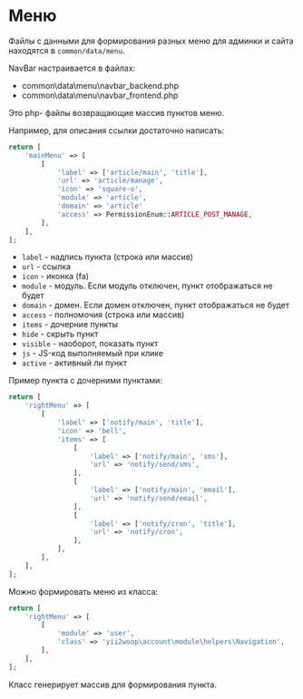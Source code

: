 Меню
===

Файлы с данными для формирования разных меню для админки и сайта находятся в `common/data/menu`.

NavBar настраивается в файлах:

* common\data\menu\navbar_backend.php
* common\data\menu\navbar_frontend.php

Это php- файлы возвращающие массив пунктов меню.

Например, для описания ссылки достаточно написать:

```php
return [
	'mainMenu' => [
		[
			'label' => ['article/main', 'title'],
			'url' => 'article/manage',
			'icon' => 'square-o',
			'module' => 'article',
			'domain' => 'article'
			'access' => PermissionEnum::ARTICLE_POST_MANAGE,
		],
	],
];
```

* `label` - надпись пункта (строка или массив)
* `url` - ссылка
* `icon` - иконка (fa)
* `module` - модуль. Если модуль отключен, пункт отображаться не будет
* `domain` - домен. Если домен отключен, пункт отображаться не будет
* `access` - полномочия (строка или массив)
* `items` - дочерние пункты
* `hide` - скрыть пункт
* `visible` - наоборот, показать пункт
* `js` - JS-код выполняемый при клике
* `active` - активный ли пункт

Пример пункта с дочерними пунктами:

```php
return [
	'rightMenu' => [
		[
			'label' => ['notify/main', 'title'],
			'icon' => 'bell',
			'items' => [
				[
					'label' => ['notify/main', 'sms'],
					'url' => 'notify/send/sms',
				],
				[
					'label' => ['notify/main', 'email'],
					'url' => 'notify/send/email',
				],
				[
					'label' => ['notify/cron', 'title'],
					'url' => 'notify/cron',
				],
			],
		],
	],
];
```

Можно формировать меню из класса:

```php
return [
	'rightMenu' => [
		[
			'module' => 'user',
			'class' => 'yii2woop\account\module\helpers\Navigation',
		],
	],
];
```

Класс генерирует массив для формирования пункта.